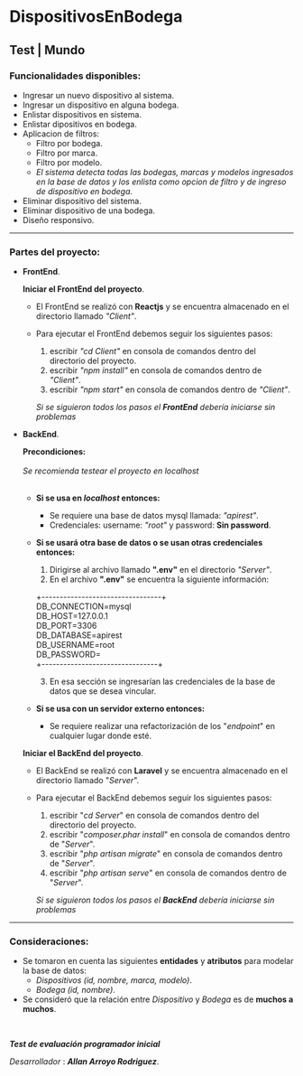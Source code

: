 # DispositivosEnBodega

## Test | Mundo

### Funcionalidades disponibles:

- Ingresar un nuevo dispositivo al sistema.
- Ingresar un dispositivo en alguna bodega.
- Enlistar dispositivos en sistema.
- Enlistar dipositivos en bodega.
- Aplicacion de filtros:
    - Filtro por bodega.
    - Filtro por marca.
    - Filtro por modelo.
    - _El sistema detecta todas las bodegas, marcas y modelos ingresados en la base de datos y los enlista como opcion de filtro y de ingreso de dispositivo en bodega._
- Eliminar dispositivo del sistema.
- Eliminar dispositivo de una bodega.
- Diseño responsivo.

______________________________________________________________________________________________________________________
### Partes del proyecto:

- __FrontEnd__.

    __Iniciar el FrontEnd del proyecto__.

    - El FrontEnd se realizó con __Reactjs__ y se encuentra almacenado en el directorio llamado _"Client"_.
    - Para ejecutar el FrontEnd debemos seguir los siguientes pasos:
        1. escribir _"cd Client"_ en consola de comandos dentro del directorio del proyecto.
        2. escribir _"npm install"_ en consola de comandos dentro de _"Client"_.
        3. escribir _"npm start"_ en consola de comandos dentro de _"Client"_.

        _Si se siguieron todos los pasos el __FrontEnd__ debería iniciarse sin problemas_

- __BackEnd__.

    __Precondiciones:__ 
    <br/>
    <br/>
    _Se recomienda testear el proyecto en localhost_
    <br/>
    <br/>
    - __Si se usa en _localhost_ entonces:__ <br/>
        - Se requiere una base de datos mysql llamada: _"apirest"_. <br/>
        - Credenciales: username: _"root"_ y password: **Sin password**.

    - __Si se usará otra base de datos o se usan otras credenciales entonces:__ <br/>
        1. Dirigirse al archivo llamado __".env"__ en el directorio _"Server"_. <br/>
        2. En el archivo __".env"__ se encuentra la siguiente información: <br/> 

        +---------------------------------+<br/>
        DB_CONNECTION=mysql <br/>
        DB_HOST=127.0.0.1 <br/>
        DB_PORT=3306 <br/>
        DB_DATABASE=apirest <br/>
        DB_USERNAME=root <br/>
        DB_PASSWORD=
        <br/>+--------------------------------+<br/>

        3. En esa sección se ingresarían las credenciales de la base de datos que se desea vincular. <br/>

    - __Si se usa con un servidor externo entonces:__
        - Se requiere realizar una refactorización de los "_endpoint_" en cualquier lugar donde esté. <br/>

    __Iniciar el BackEnd del proyecto__.

    - El BackEnd se realizó con __Laravel__ y se encuentra almacenado en el directorio llamado "_Server_".
    - Para ejecutar el BackEnd debemos seguir los siguientes pasos:
        1. escribir "_cd Server_" en consola de comandos dentro del directorio del proyecto.
        2. escribir "_composer.phar install_" en consola de comandos dentro de "_Server_".
        3. escribir "_php artisan migrate_" en consola de comandos dentro de "_Server_".
        4. escribir "_php artisan serve_" en consola de comandos dentro de "_Server_".

        _Si se siguieron todos los pasos el __BackEnd__ debería iniciarse sin problemas_

______________________________________________________________________________________________________________________
### Consideraciones:

- Se tomaron en cuenta las siguientes **entidades** y **atributos** para modelar la base de datos:
    - _Dispositivos (id, nombre, marca, modelo)_.
    - _Bodega (id, nombre)_.
- Se consideró que la relación entre _Dispositivo_ y _Bodega_ es de **muchos a muchos**. 
<br>

**_Test de evaluación programador inicial_**

_Desarrollador_ : **_Allan Arroyo Rodriguez_**.